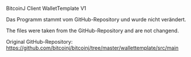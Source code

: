 BitcoinJ Client WalletTemplate V1

Das Programm stammt vom GitHub-Repository und wurde nicht verändert.

The files were taken from the GitHub-Repository and are not changend.

Original GitHub-Repository: https://github.com/bitcoinj/bitcoinj/tree/master/wallettemplate/src/main
